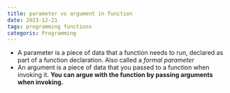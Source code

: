 ```yaml
---
title: parameter vs argument in function
date: 2023-12-21
tags: programming functions
categoris: Programming
---
```


+ A parameter is a piece of data that a function needs to run, declared as part of a function declaration. Also called a *formal parameter*
+ An argument is a piece of data that you passed to a function when invoking it. **You can argue with the function by passing arguments when invoking.**